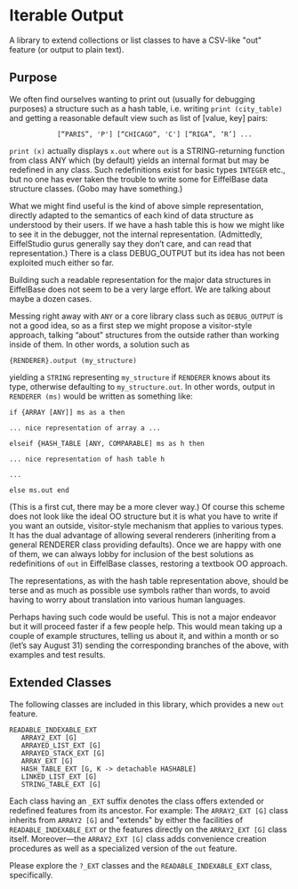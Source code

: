 # Iterable Output

A library to extend collections or list classes to have a CSV-like "out" feature (or output to plain text).

## Purpose

We often find ourselves wanting to print out (usually for debugging purposes) a structure such as a hash table, i.e. writing `print (city_table)` and getting a reasonable default view such as list of [value, key] pairs:

                [“PARIS”, 'P'] [“CHICAGO”, 'C'] [“RIGA”, ‘R’] ...

`print (x)` actually displays `x.out` where `out` is a STRING-returning function from class ANY which (by default) yields an internal format but may be redefined in any class. Such redefinitions exist for basic types `INTEGER` etc., but no one has ever taken the trouble to write some for EiffelBase data structure classes. (Gobo may have something.) 

What we might find useful is the kind of above simple representation, directly adapted to the semantics of each kind of data structure as understood by their users. If we have a hash table this is how we might like to see it in the debugger, not the internal representation. (Admittedly, EiffelStudio gurus generally say they don’t care, and can read that representation.) There is a class DEBUG_OUTPUT but its idea has not been exploited much either so far.

Building such a readable representation for the major data structures in EiffelBase does not seem to be a very large effort. We are talking about maybe a dozen cases.

Messing right away with `ANY` or a core library class such as `DEBUG_OUTPUT` is not a good idea, so as a first step we might propose a visitor-style approach, talking “about” structures from the outside rather than working inside of them. In other words, a solution such as

```
{RENDERER}.output (my_structure)
```

yielding a `STRING` representing `my_structure` if `RENDERER` knows about its type, otherwise defaulting to `my_structure.out`. In other words, output in `RENDERER (ms)` would be written as something like:

```
if {ARRAY [ANY]] ms as a then

... nice representation of array a ...

elseif {HASH_TABLE [ANY, COMPARABLE] ms as h then

... nice representation of hash table h

...

else ms.out end
```

(This is a first cut, there may be a more clever way.) Of course this scheme does not look like the ideal OO structure but it is what you have to write if you want an outside, visitor-style mechanism that applies to various types. It  has the dual advantage of allowing several renderers (inheriting from a general RENDERER class providing defaults). Once we are happy with one of them, we can always lobby for inclusion of the best solutions as redefinitions of `out` in EiffelBase classes, restoring a textbook OO approach.

The representations, as with the hash table representation above, should  be terse and as much as possible use symbols rather than words, to avoid having to worry about translation into various human languages.

Perhaps having such code would be useful. This is not a major endeavor but it will proceed faster if a few people help. This would mean taking up a couple of example structures, telling us about it, and within a month or so (let’s say August 31) sending the corresponding branches of the above, with examples and test results.

## Extended Classes

The following classes are included in this library, which provides a new `out` feature.

```
READABLE_INDEXABLE_EXT
   ARRAY2_EXT [G]
   ARRAYED_LIST_EXT [G]
   ARRAYED_STACK_EXT [G]
   ARRAY_EXT [G]
   HASH_TABLE_EXT [G, K -> detachable HASHABLE]
   LINKED_LIST_EXT [G]
   STRING_TABLE_EXT [G]
```

Each class having an `_EXT` suffix denotes the class offers extended or redefined features from its ancestor. For example: The `ARRAY2_EXT [G]` class inherits from `ARRAY2 [G]` and "extends" by either the facilities of `READABLE_INDEXABLE_EXT` or the features directly on the `ARRAY2_EXT [G]` class itself. Moreover—the `ARRAY2_EXT [G]` class adds convenience creation procedures as well as a specialized version of the `out` feature. 

Please explore the `?_EXT` classes and the `READABLE_INDEXABLE_EXT` class, specifically.
